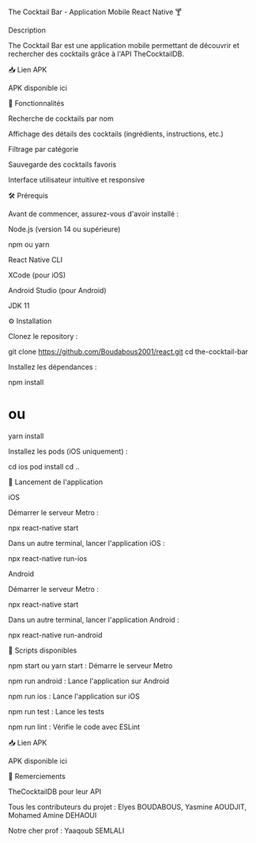 The Cocktail Bar - Application Mobile React Native 🍸

Description

The Cocktail Bar est une application mobile permettant de découvrir et rechercher des cocktails grâce à l'API TheCocktailDB.

📥 Lien APK

APK disponible ici

📱 Fonctionnalités

Recherche de cocktails par nom

Affichage des détails des cocktails (ingrédients, instructions, etc.)

Filtrage par catégorie

Sauvegarde des cocktails favoris

Interface utilisateur intuitive et responsive

🛠 Prérequis

Avant de commencer, assurez-vous d'avoir installé :

Node.js (version 14 ou supérieure)

npm ou yarn

React Native CLI

XCode (pour iOS)

Android Studio (pour Android)

JDK 11

⚙️ Installation

Clonez le repository :

git clone https://github.com/Boudabous2001/react.git
cd the-cocktail-bar

Installez les dépendances :

npm install
# ou
yarn install

Installez les pods (iOS uniquement) :

cd ios
pod install
cd ..

🚀 Lancement de l'application

iOS

Démarrer le serveur Metro :

npx react-native start

Dans un autre terminal, lancer l'application iOS :

npx react-native run-ios

Android

Démarrer le serveur Metro :

npx react-native start

Dans un autre terminal, lancer l'application Android :

npx react-native run-android

🔧 Scripts disponibles

npm start ou yarn start : Démarre le serveur Metro

npm run android : Lance l'application sur Android

npm run ios : Lance l'application sur iOS

npm run test : Lance les tests

npm run lint : Vérifie le code avec ESLint

📥 Lien APK

APK disponible ici

🙏 Remerciements

TheCocktailDB pour leur API

Tous les contributeurs du projet : Elyes BOUDABOUS, Yasmine AOUDJIT, Mohamed Amine DEHAOUI

Notre cher prof : Yaaqoub SEMLALI

